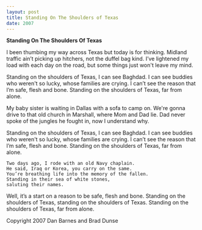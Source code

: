 ```yaml
---
layout: post
title: Standing On The Shoulders of Texas
date: 2007
---
```


<b>Standing On The Shoulders Of Texas</b>

I been thumbing my way across Texas
but today is for thinking.
Midland traffic ain’t picking up hitchers,
not the duffel bag kind.
I’ve lightened my load with each day on the road,
but some things just won't leave my  mind.

  Standing on the shoulders of Texas,
  I can see Baghdad.
  I can see buddies who weren't so lucky,
  whose families are crying.
  I can’t see  the reason that I’m safe,
  flesh and bone.
  Standing on the shoulders of Texas,
  far from alone.

My baby sister is waiting in Dallas
with a sofa to camp on.
We're gonna drive to that old church in Marshall,
where Mom and Dad lie.
Dad never spoke of the jungles he fought in,
now I understand why.

  Standing on the shoulders of Texas,
  I can see Baghdad.
  I can see buddies who weren't so lucky,
  whose families are crying.
  I can’t see  the reason that I’m safe,
  flesh and bone.
  Standing on the shoulders of Texas,
  far from alone.

    Two days ago, I rode with an old Navy chaplain.    
    He said, Iraq or Korea, you carry on the same.
    You’re breathing life into the memory of the fallen.
    Standing in their sea of white stones,
    saluting their names.

  Well, it’s a start on a reason to be safe,
  flesh and bone.
  Standing on the shoulders of Texas,
  standing on the shoulders of Texas.
  Standing on the shoulders of Texas,
  far from alone.


Copyright 2007 Dan Barnes and Brad Dunse

